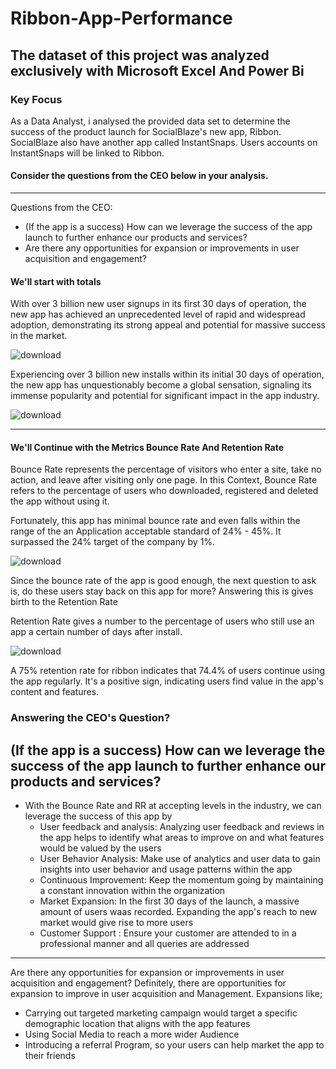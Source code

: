 # Ribbon-App-Performance
The dataset of this project was analyzed exclusively with Microsoft Excel And Power Bi							
---
### Key Focus
As a Data Analyst, i analysed the provided data set to determine the success of the product launch for SocialBlaze's new app, Ribbon. SocialBlaze also have another app called InstantSnaps. Users accounts on InstantSnaps will be linked to Ribbon.
						
#### Consider the questions from the CEO below in your analysis.
---
Questions from the CEO:	
- (If the app is a success) How can we leverage the success of the app launch to further enhance our products and services?
- Are there any opportunities for expansion or improvements in user acquisition and engagement?						

#### We'll start with totals
With over 3 billion new user signups in its first 30 days of operation, the new app has achieved an unprecedented level of rapid and widespread adoption, demonstrating its strong appeal and potential for massive success in the market.

![download](https://github.com/Shregs-Data/Ribbon-App-Performance/assets/119749875/509d287c-1e43-41b6-847e-946810f2e520)

Experiencing over 3 billion new installs within its initial 30 days of operation, the new app has unquestionably become a global sensation, signaling its immense popularity and potential for significant impact in the app industry.

![download](https://github.com/Shregs-Data/Ribbon-App-Performance/assets/119749875/05a7b1cb-f4d1-4470-aa68-d23d362e0e73)

---
#### We'll Continue with the Metrics Bounce Rate And Retention Rate

Bounce Rate represents the percentage of visitors who enter a site, take no action, and leave after visiting only one page. In this Context, Bounce Rate refers to the percentage of users who downloaded, registered and deleted the app without using it.

Fortunately, this app has minimal bounce rate and even falls within the range of the an Application acceptable standard of 24% - 45%. It surpassed the 24% target of the company by 1%.

![download](https://github.com/Shregs-Data/Ribbon-App-Performance/assets/119749875/2d79f76c-f223-42f7-abd5-79ab25899e35)


Since the bounce rate of the app is good enough, the next question to ask is, do these users stay back on this app for more? Answering this is gives birth to the Retention Rate

Retention Rate gives a number to the percentage of users who still use an app a certain number of days after install.

![download](https://github.com/Shregs-Data/Ribbon-App-Performance/assets/119749875/74945b29-0ed1-4a78-abbc-08f20f16f8a8)

A 75% retention rate for ribbon indicates that 74.4% of users continue using the app regularly. It's a positive sign, indicating users find value in the app's content and features.


### Answering the CEO's Question?
(If the app is a success) How can we leverage the success of the app launch to further enhance our products and services?
---
+ With the Bounce Rate and RR at accepting levels in the industry, we can leverage the success of this app by
	- User feedback and analysis: Analyzing user feedback and reviews in the app helps to identify what areas to improve on and what features would be valued by the users
	- User Behavior Analysis: Make use of analytics and user data to gain insights into user behavior and usage patterns within the app
	- Continuous Improvement: Keep the momentum going by maintaining a constant innovation within the organization
	- Market Expansion: In the first 30 days of the launch, a massive amount of users waas recorded. Expanding the app's reach to new market would give rise to more users
	- Customer Support : Ensure your customer are attended to in a professional manner and all queries are addressed

---
 Are there any opportunities for expansion or improvements in user acquisition and engagement?
Definitely, there are opportunities for expansion to improve in user acquisition and Management. Expansions like;
  - Carrying out targeted marketing campaign would target a specific demographic location that aligns with the app features
  - Using Social Media to reach a more wider Audience
  - Introducing a referral Program, so your users can help market the app to their friends
